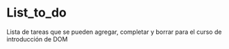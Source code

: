# List_to_do
Lista de tareas que se pueden agregar, completar y borrar para el curso de introducción de DOM 
